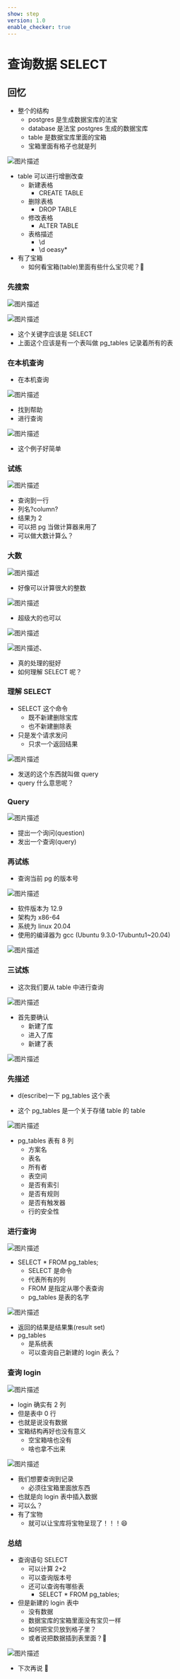 ```yaml
---
show: step
version: 1.0
enable_checker: true
---
```


# 查询数据 SELECT

## 回忆

- 整个的结构
  - postgres 是生成数据宝库的法宝
  - database 是法宝 postgres 生成的数据宝库
  - table 是数据宝库里面的宝箱
  - 宝箱里面有格子也就是列

![图片描述](https://doc.shiyanlou.com/courses/uid1190679-20220420-1650453524590)

- table 可以进行增删改查
  - 新建表格
    - CREATE TABLE
  - 删除表格
    - DROP TABLE
  - 修改表格
    - ALTER TABLE
  - 表格描述
    - \d
    - \d oeasy\*
- 有了宝箱
  - 如何看宝箱(table)里面有些什么宝贝呢？🤔

### 先搜索

![图片描述](https://doc.shiyanlou.com/courses/uid1190679-20220417-1650162952918)

![图片描述](https://doc.shiyanlou.com/courses/uid1190679-20220417-1650163427767)

- 这个关键字应该是 SELECT
- 上面这个应该是有一个表叫做 pg_tables 记录着所有的表

### 在本机查询

- 在本机查询

![图片描述](https://doc.shiyanlou.com/courses/uid1190679-20220417-1650163583401)

- 找到帮助
- 进行查询

![图片描述](https://doc.shiyanlou.com/courses/uid1190679-20220417-1650163603483)

- 这个例子好简单

### 试练

![图片描述](https://doc.shiyanlou.com/courses/uid1190679-20220417-1650163662967)

- 查询到一行
- 列名?column?
- 结果为 2
- 可以把 pg 当做计算器来用了
- 可以做大数计算么？

### 大数

![图片描述](https://doc.shiyanlou.com/courses/uid1190679-20220714-1657804636563)

- 好像可以计算很大的整数

![图片描述](https://doc.shiyanlou.com/courses/uid1190679-20220714-1657804682395)

- 超级大的也可以

![图片描述](https://doc.shiyanlou.com/courses/uid1190679-20220714-1657804743138)

![图片描述](https://doc.shiyanlou.com/courses/uid1190679-20220714-1657804754718)、

- 真的处理的挺好
- 如何理解 SELECT 呢？

### 理解 SELECT

- SELECT 这个命令
  - 既不新建删除宝库
  - 也不新建删除表
- 只是发个请求发问
  - 只求一个返回结果

![图片描述](https://doc.shiyanlou.com/courses/uid1190679-20220420-1650455817337)

- 发送的这个东西就叫做 query
- query 什么意思呢？

### Query

![图片描述](https://doc.shiyanlou.com/courses/uid1190679-20220420-1650455860353)

- 提出一个询问(question)
- 发出一个查询(query)

### 再试练

- 查询当前 pg 的版本号

![图片描述](https://doc.shiyanlou.com/courses/uid1190679-20220417-1650163928050)

- 软件版本为 12.9
- 架构为 x86-64
- 系统为 linux 20.04
- 使用的编译器为 gcc (Ubuntu 9.3.0-17ubuntu1~20.04)

![图片描述](https://doc.shiyanlou.com/courses/uid1190679-20220417-1650163936733)

### 三试炼

- 这次我们要从 table 中进行查询

![图片描述](https://doc.shiyanlou.com/courses/uid1190679-20220417-1650163427767)

- 首先要确认
  - 新建了库
  - 进入了库
  - 新建了表

![图片描述](https://doc.shiyanlou.com/courses/uid1190679-20220417-1650164321749)

### 先描述

- d(escribe)一下 pg_tables 这个表

- 这个 pg_tables 是一个关于存储 table 的 table

![图片描述](https://doc.shiyanlou.com/courses/uid1190679-20220417-1650164441524)

- pg_tables 表有 8 列
  - 方案名
  - 表名
  - 所有者
  - 表空间
  - 是否有索引
  - 是否有规则
  - 是否有触发器
  - 行的安全性

### 进行查询

![图片描述](https://doc.shiyanlou.com/courses/uid1190679-20220420-1650456276581)

- SELECT \* FROM pg_tables;
  - SELECT 是命令
  - 代表所有的列
  - FROM 是指定从哪个表查询
  - pg_tables 是表的名字

![图片描述](https://doc.shiyanlou.com/courses/uid1190679-20220417-1650166533784)

- 返回的结果是结果集(result set)
- pg_tables
  - 是系统表
  - 可以查询自己新建的 login 表么？

### 查询 login

![图片描述](https://doc.shiyanlou.com/courses/uid1190679-20220417-1650166684619)

- login 确实有 2 列
- 但是表中 0 行
- 也就是说没有数据
- 宝箱结构再好也没有意义
  - 空宝箱啥也没有
  - 啥也拿不出来

![图片描述](https://doc.shiyanlou.com/courses/uid1190679-20220420-1650456557774)

- 我们想要查询到记录
  - 必须往宝箱里面放东西
- 也就是向 login 表中插入数据
- 可以么？
- 有了宝物
  - 就可以让宝库将宝物呈现了！！！😄

### 总结

- 查询语句 SELECT
  - 可以计算 2+2
  - 可以查询版本号
  - 还可以查询有哪些表
    - SELECT \* FROM pg_tables;
- 但是新建的 login 表中
  - 没有数据
  - 数据宝库的宝箱里面没有宝贝一样
  - 如何把宝贝放到格子里？
  - 或者说把数据插到表里面？🤔

![图片描述](https://doc.shiyanlou.com/courses/uid1190679-20220420-1650456766122)

- 下次再说 👋
